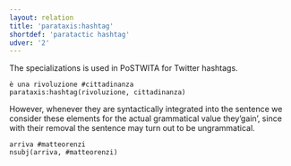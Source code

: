```yaml
---
layout: relation
title: 'parataxis:hashtag'
shortdef: 'paratactic hashtag'
udver: '2'
---
```


The specializations is used in PoSTWITA for Twitter hashtags. 
~~~ sdparse
è una rivoluzione #cittadinanza 
parataxis:hashtag(rivoluzione, cittadinanza) 
~~~

However, whenever they are syntactically integrated into the sentence we consider these elements for the actual grammatical value they’gain’, since with their removal the sentence may turn out to be ungrammatical.
~~~ sdparse
arriva #matteorenzi
nsubj(arriva, #matteorenzi) 
~~~

